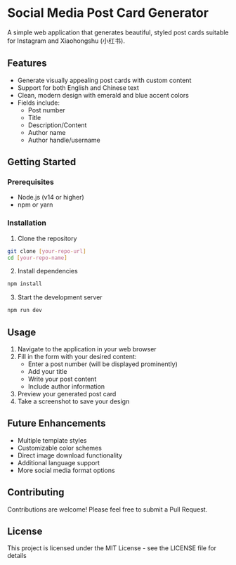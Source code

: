 # Social Media Post Card Generator

A simple web application that generates beautiful, styled post cards suitable for Instagram and Xiaohongshu (小红书).

## Features

- Generate visually appealing post cards with custom content
- Support for both English and Chinese text
- Clean, modern design with emerald and blue accent colors
- Fields include:
  - Post number
  - Title
  - Description/Content
  - Author name
  - Author handle/username

## Getting Started

### Prerequisites

- Node.js (v14 or higher)
- npm or yarn

### Installation

1. Clone the repository
```bash
git clone [your-repo-url]
cd [your-repo-name]
```

2. Install dependencies
```bash
npm install
```

3. Start the development server
```bash
npm run dev
```


## Usage

1. Navigate to the application in your web browser
2. Fill in the form with your desired content:
   - Enter a post number (will be displayed prominently)
   - Add your title
   - Write your post content
   - Include author information
3. Preview your generated post card
4. Take a screenshot to save your design

## Future Enhancements

- Multiple template styles
- Customizable color schemes
- Direct image download functionality
- Additional language support
- More social media format options

## Contributing

Contributions are welcome! Please feel free to submit a Pull Request.

## License

This project is licensed under the MIT License - see the LICENSE file for details